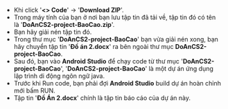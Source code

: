 - Khi click '**<> Code**' -> '**Download ZIP**'.
- Trong máy tính của bạn ở nơi bạn lưu tập tin đã tải về, tập tin đó có tên là '**DoAnCS2-project-BaoCao.zip**'.
- Bạn hãy giải nén tập tin đó.
- Trong thư mục '**DoAnCS2-project-BaoCao**' bạn vừa giải nén xong, bạn hãy chuyển tập tin '**Đồ án 2.docx**' ra bên ngoài thư mục **DoAnCS2-project-BaoCao**.
- Sau đó, bạn vào **Android Studio** để chạy code từ thư mục '**DoAnCS2-project-BaoCao**', '**DoAnCS2-project-BaoCao**' là một dự án ứng dụng lập trình di động ngôn ngữ java.
- Trước khi Run code, bạn phải đợi **Android Studio** build dự án hoàn chỉnh mới bấm RUN.
- Tập tin '**Đồ Án 2.docx**' chính là tập tin báo cáo của dự án này.
